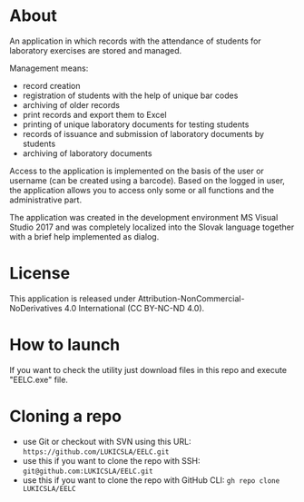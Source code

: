 # About
An application in which records with the attendance of students for laboratory exercises are stored and managed.

Management means:
- record creation
- registration of students with the help of unique bar codes
- archiving of older records
- print records and export them to Excel
- printing of unique laboratory documents for testing students
- records of issuance and submission of laboratory documents by students
- archiving of laboratory documents

Access to the application is implemented on the basis of the user or username (can be created using a barcode).
Based on the logged in user, the application allows you to access only some or all functions and the administrative part.

The application was created in the development environment MS Visual Studio 2017 and was completely localized into the Slovak language together with a brief help implemented as dialog.

# License
This application is released under Attribution-NonCommercial-NoDerivatives 4.0 International (CC BY-NC-ND 4.0).

# How to launch
If you want to check the utility just download files in this repo and execute "EELC.exe" file.

# Cloning a repo
- use Git or checkout with SVN using this URL: `https://github.com/LUKICSLA/EELC.git`
- use this if you want to clone the repo with SSH: `git@github.com:LUKICSLA/EELC.git`
- use this if you want to clone the repo with GitHub CLI: `gh repo clone LUKICSLA/EELC`
